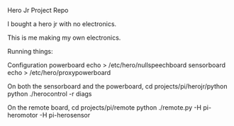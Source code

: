Hero Jr Project Repo

I bought a hero jr with no electronics.

This is me making my own electronics.


Running things:

Configuration
   powerboard
      echo > /etc/hero/nullspeechboard
   sensorboard
      echo > /etc/hero/proxypowerboard

On both the sensorboard and the powerboard,
    cd projects/pi/herojr/python
    python ./herocontrol -r diags

On the remote board,
    cd projects/pi/remote
    python ./remote.py -H pi-heromotor -H pi-herosensor